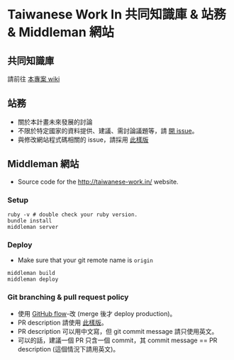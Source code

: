 # Taiwanese Work In 共同知識庫 & 站務 & Middleman 網站

## 共同知識庫

請前往 [本專案 wiki](https://github.com/taiwanese-work-in/foreign-country/wiki)

## 站務

* 關於本計畫未來發展的討論
* 不限於特定國家的資料提供、建議、需討論議題等，請 [開 issue](https://github.com/taiwanese-work-in/foreign-country/issues/new)。
* 與修改網站程式碼相關的 issue，請採用 [此樣版](/.github/ISSUE_TEMPLATE.md)

## Middleman 網站

* Source code for the <http://taiwanese-work.in/> website.

### Setup

```
ruby -v # double check your ruby version.
bundle install
middleman server
```

### Deploy

* Make sure that your git remote name is `origin`

```
middleman build
middleman deploy
```

### Git branching & pull request policy

* 使用 [GitHub flow](https://guides.github.com/introduction/flow/)-改 (merge 後才 deploy production)。
* PR description 請使用 [此樣版](/.github/PULL_REQUEST_TEMPLATE.md)。
* PR description 可以用中文寫，但 git commit message 請只使用英文。
* 可以的話，建議一個 PR 只含一個 commit，其 commit message == PR description (這個情況下請用英文)。
